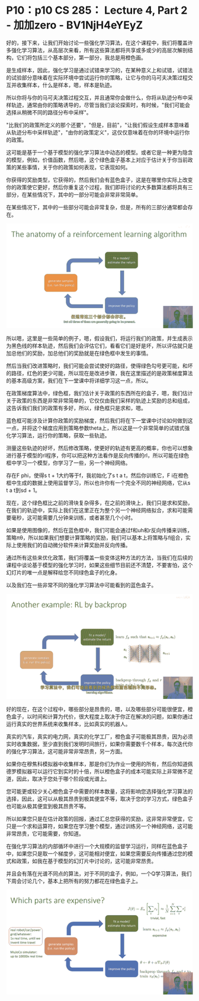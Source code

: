 # P10：p10 CS 285： Lecture 4, Part 2 - 加加zero - BV1NjH4eYEyZ

好的，接下来，让我们开始讨论一些强化学习算法，在这个课程中，我们将覆盖许多强化学习算法，从高层次来看，所有这些算法都将共享或多或少的高层次解剖结构，它们将包括三个基本部分，第一部分，我总是用橙色画。

是生成样本，因此，强化学习是通过试错来学习的，在某种意义上和试错，试错法的试验部分意味着在实际环境中尝试运行你的策略，让它与你的马可夫决策过程交互并收集样本，什么是样本，嗯，样本是轨迹。

所以你将与你的马可夫决策过程交互，并且通常你会做什么，你将从轨迹分布中采样轨迹，通常由你的策略诱导的，尽管当我们谈论探索时，有时候，"我们可能会选择从稍微不同的路径分布中采样"。

"比我们的政策所定义的那个还要"，"但是，目前"，"让我们假设生成样本意味着从轨迹分布中采样轨迹"，"由你的政策定义"，这仅仅意味着在你的环境中运行你的政策。

这可能是基于一个基于模型的强化学习算法中动态的模型。或者它是一种更为隐含的模型，例如，价值函数，然后嗯，这个绿色盒子基本上对应于估计关于你当前政策的某些事情，关于你的政策如何表现，它表现如何。

你获得的奖励类型，它获得的，然后我们会有蓝色盒子，这是在哪里你实际上改变你的政策使它更好，然后你重复这个过程，我们即将讨论的大多数算法都将具有三部分，在某些情况下，其中的一部分可能会非常非常简单。

在某些情况下，其中的一些部分可能会非常复杂，但是，所有的三部分通常都会存在。

![](img/cd60c34379035f67d1bd82854962641c_1.png)

所以嗯，这里是一些简单的例子，嗯，假设我们，将运行我们的政策，并生成表示为黑色线的样本轨迹，然后我们会评估它们，看看它们是好是坏，所以评估就只是加总他们的奖励，加总他们的奖励就是在绿色框中发生的事情。

然后当我们改进策略时，我们可能会尝试使好的路径，使得绿色勾号更可能，和坏的路径，红色的更少可能，所以现在是改进步骤，我在这里描述的是政策梯度算法的基本高级方案，我们在下一堂课中将详细学习这一点，所以。

在政策梯度算法中，绿色框，我们估计关于政策的东西所在的盒子，嗯，我们估计关于政策的东西是非常非常简单的，它仅仅由我们采样的轨迹上奖励的总和组成，这告诉我们我们的政策有多好，所以，绿色框只是求和，嗯。

蓝色框可能涉及计算你政策的奖励梯度，然后我们将在下一堂课中讨论如何做到这一点，并将这个梯度应用到策略参数theta上，所以这是一个非常简单的试错式强化学习算法，运行你的策略，获取一些轨迹。

测量这些轨迹的好坏，然后修改策略，使更好的轨迹有更高的概率，你也可以想象进行基于模型的rl程序，你可以把这种方法看作是反向传播的rl，所以可能在绿色框中学习一个模型，你学习了一些，另一个神经网络。

存在F phi，使得s t + 1大约等于f，我初始化了s t a t，然后你训练它，F i在橙色框中生成的数据上使用监督学习，所以也许你有一个完全不同的神经网络，它从s t a t到sd + 1。

现在，这个绿色框比之前的滑块复杂得多，在之前的滑块上，我们只是求和奖励，在我们的轨迹中，实际上我们在这里正在为整个另一个神经网络拟合，求和可能需要毫秒，这可能需要几分钟来训练，或者甚至几个小时。

如果是使用图像的，然后在蓝色框中，我们可能会通过f和uh和r反向传播来训练，策略πθ，所以如果我们想要计算策略的奖励，我们可以基本上将策略与f组合，实际上使用我们的自动微分软件来计算奖励并反向传播。

通过所有这些来优化政策，我们将覆盖一些变体这种方法的方法，当我们在后续的课程中谈论基于模型的强化学习时，如果这些细节目前还不清楚，不要害怕，这个幻灯片的唯一点是解释给您不同绿色盒子的化身。

以及我们在一些非常不同的强化学习算法中可能看到的蓝色盒子。

![](img/cd60c34379035f67d1bd82854962641c_3.png)

好的现在，在这个过程中，哪些部分是昂贵的，嗯，以及哪些部分可能很便宜，橙色盒子，以时间和计算为代价，很大程度上取决于你正在解决的问题，如果你通过运行真实的世界系统来收集样本，比如真实的机器人。

真实的汽车，真实的电力网，真实的化学工厂，橙色盒子可能极其昂贵，因为必须实时收集数据，至少直到我们发明时间旅行，如果你需要数千个样本，每次迭代你的强化学习算法，这可能非常非常昂贵，另一方面。

如果你在穆焦科模拟器中收集样本，那是你们为作业一使用的所有，然后你知道佩德罗模拟器可以运行它到实时的十倍，所以橙色盒子的成本可能实际上非常微不足道，因此，取决于您处于哪个阶段或光谱上。

您可能更或较少关心橙色盒子中需要的样本数量，这将影响您选择强化学习算法的选择，因此，这可以从极其昂贵到极其便宜不等，取决于您的学习方式，绿色盒子也可能从极其便宜到极其昂贵不等。

所以如果您只是在估计政策的回报，通过汇总您获得的奖励，这非常非常便宜，它只是一个求和运算符，如果您在学习整个模型，通过训练另一个神经网络，这可能非常昂贵，它可能需要，你知道。

在强化学习算法的内部循环中进行一个大规模的监督学习运行，同样在蓝色盒子中，如果您只是取一个梯度步，这可能相对便宜，如果您需要反向传播通过您的模式和政策，如我在基于模型的幻灯片中讨论的，这可能非常昂贵。

并且会有落在光谱不同点的算法，对于不同的盒子，例如，一个Q学习算法，我们下周会讨论几个，基本上把所有的努力都花在绿色盒子上。



![](img/cd60c34379035f67d1bd82854962641c_5.png)